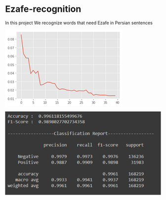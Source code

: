 # Ezafe-recognition
In this project We recognize words that need Ezafe in Persian sentences


![alt text](https://github.com/aliaa80/Ezafe-recognition/blob/main/parsbert%20loss.png?raw=true)


![alt text](https://github.com/aliaa80/Ezafe-recognition/blob/main/parsbert.png?raw=true)
